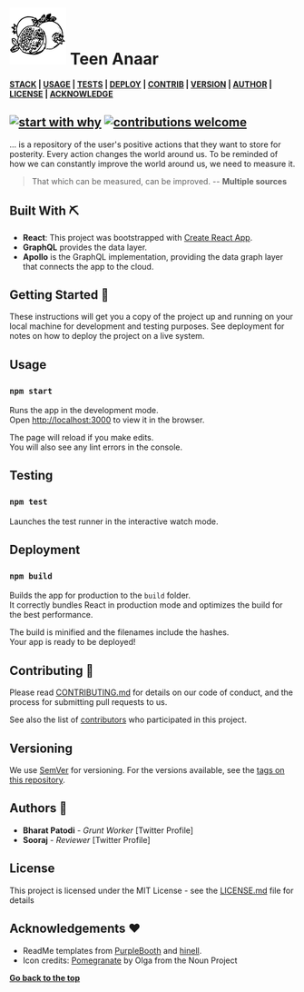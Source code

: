 # ![Teen Anaar Icon](client/src/assets/images/icon100x100.png "Teen Anaar icon") Teen Anaar
[d]: #![Teen-Anaar-Icon]-Teen-Anaar

**[STACK][s] | [USAGE][u] | [TESTS][t] | [DEPLOY][dep] | [CONTRIB][c] | [VERSION][v] | [AUTHOR][a] | [LICENSE][l] | [ACKNOWLEDGE][ack]**


## [![start with why](https://img.shields.io/badge/start%20with-why%3F-brightgreen.svg?style=flat)](http://www.ted.com/talks/simon_sinek_how_great_leaders_inspire_action) [![contributions welcome](https://img.shields.io/badge/contributions-welcome-brightgreen.svg?style=flat)](https://github.com/dwyl/esta/issues)


... is a repository of the user's positive actions that they want to store for posterity. Every action changes the world around us. To be reminded of how we can constantly improve the world around us, we need to measure it.

> That which can be measured, can be improved. -- **Multiple sources**

## Built With ⛏️

[s]: #built-with-⛏️ 'S/w stack'

* **React**: This project was bootstrapped with [Create React App](https://github.com/facebook/create-react-app).
* **GraphQL** provides the data layer.
* **Apollo** is the GraphQL implementation, providing the data graph layer that connects the app to the cloud.

## Getting Started 🚀

These instructions will get you a copy of the project up and running on your local machine for development and testing purposes. See deployment for notes on how to deploy the project on a live system.

## Usage
[u]: #usage 'running the local build'

### `npm start`

Runs the app in the development mode.<br />
Open [http://localhost:3000](http://localhost:3000) to view it in the browser.

The page will reload if you make edits.<br />
You will also see any lint errors in the console.

## Testing
[t]: #testing 'running the tests'

### `npm test`

Launches the test runner in the interactive watch mode.<br />

## Deployment
[dep]: #deployment 'deploy the app for production'

### `npm build`

Builds the app for production to the `build` folder.<br />
It correctly bundles React in production mode and optimizes the build for the best performance.

The build is minified and the filenames include the hashes.<br />
Your app is ready to be deployed!

## Contributing 🎅
[c]: #Contributing-🎅 'guidelines for contribution'

Please read [CONTRIBUTING.md](https://gist.github.com/PurpleBooth/b24679402957c63ec426) for details on our code of conduct, and the process for submitting pull requests to us.

See also the list of [contributors](https://github.com/your/project/contributors) who participated in this project.

## Versioning
[v]: #versioning 'maintaining the different versions'

We use [SemVer](http://semver.org/) for versioning. For the versions available, see the [tags on this repository](https://github.com/your/project/tags).

## Authors 🦹

[a]: #Authors-🦹 'all the authors'

* **Bharat Patodi** - *Grunt Worker* [Twitter Profile]
* **Sooraj** - *Reviewer* [Twitter Profile]

## License

[l]: #license 'license type'

This project is licensed under the MIT License - see the [LICENSE.md](LICENSE.md) file for details

## Acknowledgements ❤️

[ack]: #acknowledgements-❤️ 'inspirations, and code gifts'

* ReadMe templates from [PurpleBooth](https://gist.github.com/PurpleBooth/109311bb0361f32d87a2) and [hinell](https://github.com/hinell/project-boilerplate/edit/master/README.md).
* Icon credits: [Pomegranate](https://thenounproject.com/term/pomegranate/2318106/) by Olga from the Noun Project

**[ Go back to the top][d]**
